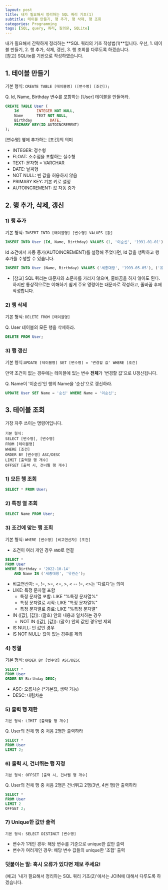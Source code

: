 ```yaml
---
layout: post
title: 내가 필요해서 정리하는 SQL 쿼리 기초(1)
subtitle: 테이블 만들기, 행 추가, 행 삭제, 행 조회 
categories: Programming
tags: [SQL, query, 쿼리, 질의문, SQLite]
---
```


내가 필요해서 간략하게 정리하는 **SQL 쿼리의 기초 작성법(1)**입니다.
우선, 1. 테이블 만들기, 2. 행 추가, 삭제, 갱신, 3. 행 조회를 다루도록 하겠습니다.  
[참고] SQLite를 기반으로 작성하였습니다.
  
  
## 1. 테이블 만들기 
  
기본 형식: `CREATE TABLE [테이블명] ([변수명] [조건]);`
  
  
Q. Id, Name, Birthday 변수를 포함하는 [User] 테이블을 만들어라.

```SQL
CREATE TABLE User (
    Id    	  INTEGER NOT NULL,
    Name  	  TEXT NOT NULL,
    Birthday        DATE,
    PRIMARY KEY(ID AUTOINCREMENT)
);
```

[변수명] 옆에 추가하는 [조건]의 의미 
  - INTEGER: 정수형 
  - FLOAT: 소수점을 포함하는 실수형 
  - TEXT: 문자형 = VARCHAR 
  - DATE: 날짜형 
  - NOT NULL: 빈 값을 허용하지 않음 
  - PRIMARY KEY: 기본 키로 설정 
  - AUTOINCREMENT: 값 자동 증가
  
  
## 2. 행 추가, 삭제, 갱신
  
### 1) 행 추가  
  
기본 형식: `INSERT INTO [테이블명] [변수명] VALUES [값]`

```SQL
INSERT INTO User (Id, Name, Birthday) VALUES (1, '이순신', '1991-01-01');
```

Id 조건에서 자동 증가(AUTOINCREMENT)를 설정해 주었다면, Id 값을 생략하고 행 추가를 수행할 수 있습니다. 

```SQL
INSERT INTO User (Name, Birthday) VALUES ('세종대왕', '1993-05-05'), ('유관순', '2000-12-31');
```

- [참고] SQL 쿼리는 대문자와 소문자를 가리지 않으며, 줄바꿈을 하지 않아도 된다. 하지만 통상적으로는 이해하기 쉽게 주요 명령어는 대문자로 작성하고, 줄바꿈 후에 작성합니다. 
  
  
### 2) 행 삭제  
  
기본 형식: `DELETE FROM [테이블명]`

Q. User 테이블의 모든 행을 삭제하라. 
```SQL
DELETE FROM User;
```
  
  
### 3) 행 갱신  
  
기본 형식:`UPDATE [테이블명] SET [변수명] = '변경할 값' WHERE [조건]` 

만약 조건이 없는 경우에는 테이블에 있는 변수 **전체**가 '변경할 값'으로 U갱신됩니다.
  
Q. Name이 '이순신'인 행의 Name을 '순신'으로 갱신하라. 

```SQL
UPDATE User SET Name = '순신' WHERE Name = '이순신';
```
  
  
## 3. 테이블 조회 

가장 자주 쓰이는 명령어입니다. 

```
기본 형식: 
SELECT [변수명], [변수명]
FROM [테이블명] 
WHERE [조건]
ORDER BY [변수명] ASC/DESC
LIMIT [출력할 행 개수]
OFFSET [출력 시, 건너뛸 행 개수]
```

### 1) 모든 행 조회

```SQL
SELECT * FROM User;
```
  
  
### 2) 특정 열 조회 

```SQL
SELECT Name FROM User;
```
  
  
### 3) 조건에 맞는 행 조회

기본 형식: `WHERE [변수명] [비교연산자] [조건]`

- 조건이 여러 개인 경우 `AND`로 연결   

```SQL
SELECT * 
FROM User
WHERE Birthday < '2022-10-14'
	AND Name IN ('세종대왕', '유관순');
```

- 비교연산자: =, !=, >=, <=, >, < 
  -- !=, <>는 '다르다'는 의미
- LIKE: 특정 문자열 포함  
  - 특정 문자열 포함: LIKE "%특정 문자열%" 
  - 특정 문자열로 시작: LIKE "특정 문자열%"
  - 특정 문자열로 종료: LIKE "%특정 문자열"
- IN ([값], [값]): (괄호) 안의 내용과 일치하는 경우 
  - NOT IN ([값], [값]): (괄호) 안의 값인 경우만 제외 
- IS NULL: 빈 값인 경우 
- IS NOT NULL: 값이 없는 경우를 제외   
  
  
### 4) 정렬

기본 형식: `ORDER BY [변수명] ASC/DESC`


```SQL
SELECT * 
FROM User
ORDER BY Birthday DESC;
```
- ASC: 오름차순 (*기본값, 생략 가능)
- DESC: 내림차순
  
  
### 5) 출력 행 제한  

`기본 형식: LIMIT [출력할 행 개수]`


Q. User의 전체 행 중 처음 2행만 출력하라  

```SQL
SELECT * 
FROM User
LIMIT 2;
```
  
  
### 6) 출력 시, 건너뛰는 행 지정   

`기본 형식: OFFSET [출력 시, 건너뛸 행 개수]`


Q. User의 전체 행 중 처음 2행은 건너뛰고 2행(3번, 4번 행)만 출력하라  

```SQL
SELECT * 
FROM User
LIMIT 2
OFFSET 2;
```
  
  
### 7) Unique한 값만 출력 

`기본 형식: SELECT DISTINCT [변수명]`

- 변수가 1개인 경우: 해당 변수를 기준으로 unique한 값만 출력 
- 변수가 여러개인 경우: 해당 변수 값들의 unique한 '조합' 출력 
  
  
  
### 덧붙이는 말: 혹시 오류가 있다면 제보 주세요!
(예고) '내가 필요해서 정리하는 SQL 쿼리 기초(2)'에서는 JOIN에 대해서 다루도록 하겠습니다. 